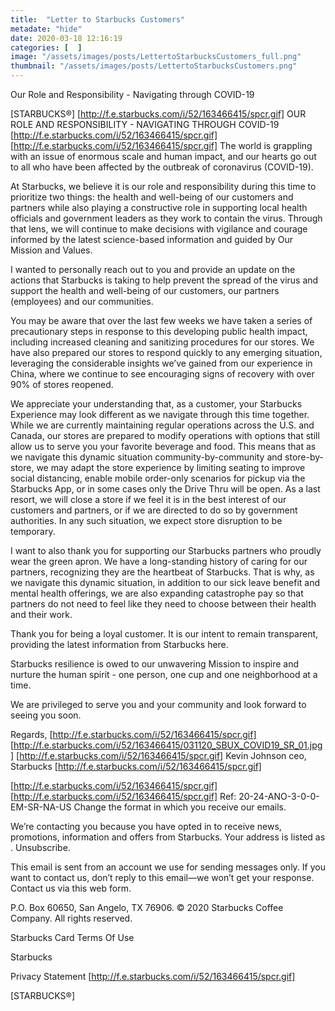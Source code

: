 ```yaml
---
title:  "Letter to Starbucks Customers"
metadate: "hide"
date: 2020-03-18 12:16:19
categories: [  ]
image: "/assets/images/posts/LettertoStarbucksCustomers_full.png"
thumbnail: "/assets/images/posts/LettertoStarbucksCustomers.png"
---
```


Our Role and Responsibility - Navigating through COVID-19
 ‌ ‌ ‌ ‌ ‌ ‌ ‌ ‌ ‌ ‌ ‌ ‌ ‌  ‌ ‌ ‌ ‌ ‌ ‌ ‌ ‌ ‌ ‌ ‌ ‌ ‌  ‌ ‌ ‌ ‌ ‌ ‌ ‌ ‌ ‌ ‌ ‌ ‌ ‌ ‌ ‌ ‌ ‌ ‌ ‌ ‌ ‌ ‌ ‌ ‌ ‌ ‌  ‌ ‌ ‌ ‌ ‌ ‌ ‌ ‌ ‌ ‌ ‌ ‌ ‌  ‌ ‌ ‌ ‌ ‌ ‌ ‌ ‌ ‌ ‌ ‌ ‌ ‌ ‌ ‌ ‌ ‌ ‌ ‌ ‌ ‌ ‌  ‌ ‌ ‌ ‌ ‌ ‌ ‌ ‌ ‌ ‌ ‌ ‌ ‌  ‌ ‌ ‌ ‌ ‌ ‌ ‌ ‌ ‌ ‌ ‌ ‌ ‌ ‌ ‌ ‌ ‌ ‌ ‌ ‌ ‌ ‌ ‌ ‌

[STARBUCKS®]
[http://f.e.starbucks.com/i/52/163466415/spcr.gif]
        OUR ROLE AND RESPONSIBILITY -
NAVIGATING THROUGH COVID-19
[http://f.e.starbucks.com/i/52/163466415/spcr.gif]
[http://f.e.starbucks.com/i/52/163466415/spcr.gif]      The world is grappling with an issue of enormous scale
and human impact, and our hearts go out to all who have
been affected by the outbreak of coronavirus
(COVID-19).

At Starbucks, we believe it is our role and responsibility
during this time to prioritize two things: the health and
well-being of our customers and partners while also
playing a constructive role in supporting local health
officials and government leaders as they work to contain
the virus. Through that lens, we will continue to make
decisions with vigilance and courage informed by the
latest science-based information and guided by Our
Mission and Values.

I wanted to personally reach out to you and provide an
update on the actions that Starbucks is taking to help
prevent the spread of the virus and support the health
and well-being of our customers, our partners
(employees) and our communities.

You may be aware that over the last few weeks we have
taken a series of precautionary steps in response to this
developing public health impact, including increased
cleaning and sanitizing procedures for our stores. We
have also prepared our stores to respond quickly to any
emerging situation, leveraging the considerable insights
we’ve gained from our experience in China, where we
continue to see encouraging signs of recovery with over
90% of stores reopened.

We appreciate your understanding that, as a customer,
your Starbucks Experience may look different as we
navigate through this time together. While we are
currently maintaining regular operations across the U.S.
and Canada, our stores are prepared to modify
operations with options that still allow us to serve you
your favorite beverage and food. This means that as we
navigate this dynamic situation
community-by-community and store-by-store, we may
adapt the store experience by limiting seating to
improve social distancing, enable mobile order-only
scenarios for pickup via the Starbucks App, or in some cases only the Drive Thru will be
open. As a last resort, we will close a store if we feel it is
in the best interest of our customers and partners, or if
we are directed to do so by government authorities. In
any such situation, we expect store disruption to be
temporary.

I want to also thank you for supporting our Starbucks
partners who proudly wear the green apron. We have a
long-standing history of caring for our partners,
recognizing they are the heartbeat of Starbucks. That is
why, as we navigate this dynamic situation, in addition
to our sick leave benefit and mental health offerings, we
are also expanding catastrophe pay so that partners do
not need to feel like they need to choose between their
health and their work.

Thank you for being a loyal customer. It is our intent to
remain transparent, providing the latest information
from Starbucks here.

Starbucks resilience is owed to our unwavering Mission
to inspire and nurture the human spirit - one person,
one cup and one neighborhood at a time.

We are privileged to serve you and your community and
look forward to seeing you soon.

Regards,
[http://f.e.starbucks.com/i/52/163466415/spcr.gif]      [http://f.e.starbucks.com/i/52/163466415/031120_SBUX_COVID19_SR_01.jpg]
[http://f.e.starbucks.com/i/52/163466415/spcr.gif]      Kevin Johnson
ceo, Starbucks
[http://f.e.starbucks.com/i/52/163466415/spcr.gif]

[http://f.e.starbucks.com/i/52/163466415/spcr.gif]
[http://f.e.starbucks.com/i/52/163466415/spcr.gif]      Ref: 20-24-ANO-3-0-0-EM-SR-NA-US
Change the format in which you receive our emails.

We’re contacting you because you have opted in to receive news, promotions, information and offers from Starbucks. Your address is listed as . Unsubscribe.

This email is sent from an account we use for sending messages only. If you want to contact us, don’t reply to this email—we won’t get your response. Contact us via this web form.

P.O. Box 60650, San Angelo, TX 76906.
© 2020 Starbucks Coffee Company. All rights reserved.

Starbucks Card Terms Of Use

Starbucks

Privacy Statement         [http://f.e.starbucks.com/i/52/163466415/spcr.gif]

[STARBUCKS®]


